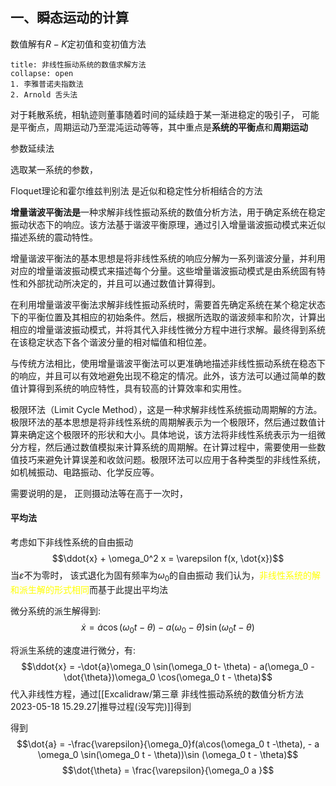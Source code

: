 ## 一、瞬态运动的计算

数值解有$R-K$定初值和变初值方法

`````ad-note
title: 非线性振动系统的数值求解方法
collapse: open
1. 李雅普诺夫指数法
2. Arnold 舌头法

`````


对于耗散系统，相轨迹则董事随着时间的延续趋于某一渐进稳定的吸引子， 可能是平衡点，周期运动乃至混沌运动等等，其中重点是**系统的平衡点**和**周期运动**

参数延续法 

选取某一系统的参数，

Floquet理论和霍尔维兹判别法
是近似和稳定性分析相结合的方法

**增量谐波平衡法是**一种求解非线性振动系统的数值分析方法，用于确定系统在稳定振动状态下的响应。该方法基于谐波平衡原理，通过引入增量谐波振动模式来近似描述系统的震动特性。

增量谐波平衡法的基本思想是将非线性系统的响应分解为一系列谐波分量，并利用对应的增量谐波振动模式来描述每个分量。这些增量谐波振动模式是由系统固有特性和外部扰动所决定的，并且可以通过数值计算得到。

在利用增量谐波平衡法求解非线性振动系统时，需要首先确定系统在某个稳定状态下的平衡位置及其相应的初始条件。然后，根据所选取的谐波频率和阶次，计算出相应的增量谐波振动模式，并将其代入非线性微分方程中进行求解。最终得到系统在该稳定状态下各个谐波分量的相对幅值和相位差。

与传统方法相比，使用增量谐波平衡法可以更准确地描述非线性振动系统在稳态下的响应，并且可以有效地避免出现不稳定的情况。此外，该方法可以通过简单的数值计算得到系统的响应特性，具有较高的计算效率和实用性。



极限环法（Limit Cycle Method），这是一种求解非线性系统振动周期解的方法。极限环法的基本思想是将非线性系统的周期解表示为一个极限环，然后通过数值计算来确定这个极限环的形状和大小。具体地说，该方法将非线性系统表示为一组微分方程，然后通过数值模拟来计算系统的周期解。在计算过程中，需要使用一些数值技巧来避免计算误差和收敛问题。极限环法可以应用于各种类型的非线性系统，如机械振动、电路振动、化学反应等。


需要说明的是， 正则摄动法等在高于一次时， 

#### 平均法
考虑如下非线性系统的自由振动
$$\ddot{x} + \omega_0^2 x  = \varepsilon f(x, \dot{x})$$
当$\varepsilon$不为零时， 该式退化为固有频率为$\omega_0$的自由振动
我们认为，<mark style="background: transparent; color: yellow">非线性系统的解和派生解的形式相同</mark>而基于此提出平均法

微分系统的派生解得到: 
$$\dot{x} = \dot{a} \cos (\omega_0 t - \theta) - a (\omega_0 - \dot{\theta}) \sin(\omega_0 t - \theta)$$

将派生系统的速度进行微分，有: 
$$\ddot{x} = -\dot{a}\omega_0 \sin(\omega_0 t- \theta) - a(\omega_0 - \dot{\theta})\omega_0 \cos(\omega_0 t - \theta)$$
代入非线性方程，通过[[Excalidraw/第三章 非线性振动系统的数值分析方法 2023-05-18 15.29.27|推导过程(没写完)]]得到

得到
$$\dot{a} = -\frac{\varepsilon}{\omega_0}f(a\cos(\omega_0 t -\theta), - a \omega_0 \sin(\omega_0 t - \theta))\sin (\omega_0 t -  \theta)$$
$$\dot{\theta} = \frac{\varepsilon}{\omega_0 a }$$
